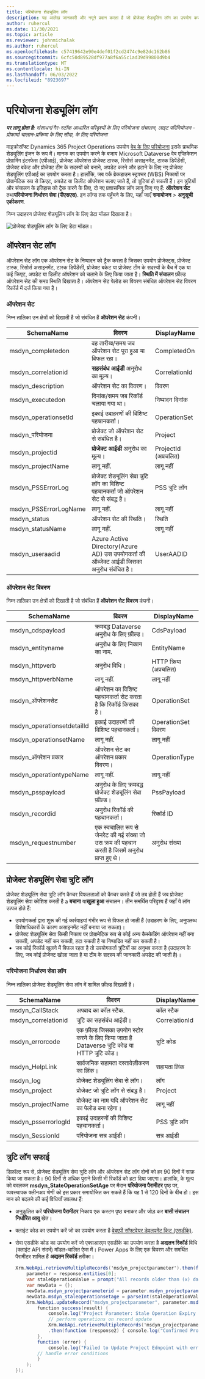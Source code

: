 ```yaml
---
title: परियोजना शेड्यूलिंग लॉग
description: यह आलेख जानकारी और नमूने प्रदान करता है जो प्रोजेक्ट शेड्यूलिंग लॉग का उपयोग करके प्रोजेक्ट शेड्यूलिंग सेवा और प्रोजेक्ट शेड्यूलिंग API से संबंधित विफलताओं को ट्रैक करने में आपकी सहायता करेगा।
author: ruhercul
ms.date: 11/30/2021
ms.topic: article
ms.reviewer: johnmichalak
ms.author: ruhercul
ms.openlocfilehash: c57419642e90e4def01f2cd2474c9e82dc162b86
ms.sourcegitcommit: 6cfc50d89528df977a8f6a55c1ad39d99800d9b4
ms.translationtype: MT
ms.contentlocale: hi-IN
ms.lasthandoff: 06/03/2022
ms.locfileid: "8923697"
---
```

# <a name="project-scheduling-logs"></a>परियोजना शेड्यूलिंग लॉग

_**पर लागू होता है:** संसाधन/गैर-स्टॉक आधारित परिदृश्यों के लिए परियोजना संचालन, लाइट परिनियोजन - प्रोफार्मा चालान-प्रक्रिया के लिए सौदा_, _के लिए परियोजना_

माइक्रोसॉफ्ट Dynamics 365 Project Operations उपयोग [वेब के लिए परियोजना](https://support.microsoft.com/office/what-is-project-for-the-web-c19b2421-3c9d-4037-97c6-f66b6e1d2eb5) इसके प्राथमिक शेड्यूलिंग इंजन के रूप में। मानक का उपयोग करने के बजाय Microsoft Dataverse वेब एप्लिकेशन प्रोग्रामिंग इंटरफेस (एपीआई), प्रोजेक्ट ऑपरेशंस प्रोजेक्ट टास्क, रिसोर्स असाइनमेंट, टास्क डिपेंडेंसी, प्रोजेक्ट बकेट और प्रोजेक्ट टीम के सदस्यों को बनाने, अपडेट करने और हटाने के लिए नए प्रोजेक्ट शेड्यूलिंग एपीआई का उपयोग करता है। हालाँकि, जब वर्क ब्रेकडाउन स्ट्रक्चर (WBS) निकायों पर प्रोग्रामेटिक रूप से क्रिएट, अपडेट या डिलीट ऑपरेशन चलाए जाते हैं, तो त्रुटियां हो सकती हैं। इन त्रुटियों और संचालन के इतिहास को ट्रैक करने के लिए, दो नए प्रशासनिक लॉग लागू किए गए हैं: **ऑपरेशन सेट** तथा**परियोजना निर्धारण सेवा (पीएसएस)**. इन लॉग्स तक पहुँचने के लिए, यहाँ जाएँ **समायोजन** \> **अनुसूची एकीकरण**.

निम्न उदाहरण प्रोजेक्ट शेड्यूलिंग लॉग के लिए डेटा मॉडल दिखाता है।

![प्रोजेक्ट शेड्यूलिंग लॉग के लिए डेटा मॉडल।](media/LOGDATAMODEL.jpg)

## <a name="operation-set-log"></a>ऑपरेशन सेट लॉग

ऑपरेशन सेट लॉग एक ऑपरेशन सेट के निष्पादन को ट्रैक करता है जिसका उपयोग प्रोजेक्ट्स, प्रोजेक्ट टास्क, रिसोर्स असाइनमेंट, टास्क डिपेंडेंसी, प्रोजेक्ट बकेट या प्रोजेक्ट टीम के सदस्यों के बैच में एक या कई क्रिएट, अपडेट या डिलीट ऑपरेशन को चलाने के लिए किया जाता है। **स्थिति में संचालन** फ़ील्ड ऑपरेशन सेट की समग्र स्थिति दिखाता है। ऑपरेशन सेट पेलोड का विवरण संबंधित ऑपरेशन सेट विवरण रिकॉर्ड में दर्ज किया गया है।

### <a name="operation-set"></a>ऑपरेशन सेट

निम्न तालिका उन क्षेत्रों को दिखाती है जो संबंधित हैं **ऑपरेशन सेट** कंपनी।

| SchemaName            | विवरण                                                                                                  | DisplayName            |
|-----------------------|--------------------------------------------------------------------------------------------------------------|------------------------|
| msdyn_completedon     | वह तारीख/समय जब ऑपरेशन सेट पूरा हुआ या विफल रहा।                                                | CompletedOn            |
| msdyn_correlationid   | **सहसंबंध आईडी** अनुरोध का मूल्य।                                                                  | CorrelationId          |
| msdyn_description     | ऑपरेशन सेट का विवरण।                                                                        | विवरण            |
| msdyn_executedon      | दिनांक/समय जब रिकॉर्ड चलाया गया था।                                                                       | निष्पादन दिनांक            |
| msdyn_operationsetId  | इकाई उदाहरणों की विशिष्ट पहचानकर्ता।                                                                   | OperationSet           |
| msdyn_परियोजना         | प्रोजेक्ट जो ऑपरेशन सेट से संबंधित है।                                                            | Project                |
| msdyn_projectid       | **प्रोजेक्ट आईडी** अनुरोध का मूल्य।                                                                      | ProjectId (अप्रचलित) |
| msdyn_projectName     | लागू नहीं.                                                                                              | लागू नहीं         |
| msdyn_PSSErrorLog     | प्रोजेक्ट शेड्यूलिंग सेवा त्रुटि लॉग का विशिष्ट पहचानकर्ता जो ऑपरेशन सेट से संबद्ध है। | PSS त्रुटि लॉग          |
| msdyn_PSSErrorLogName | लागू नहीं.                                                                                              | लागू नहीं         |
| msdyn_status          | ऑपरेशन सेट की स्थिति।                                                                             | स्थिति                 |
| msdyn_statusName      | लागू नहीं.                                                                                              | लागू नहीं         |
| msdyn_useraadid       | Azure Active Directory(Azure AD) उस उपयोगकर्ता की ऑब्जेक्ट आईडी जिसका अनुरोध संबंधित है।                     | UserAADID              |

### <a name="operation-set-detail"></a>ऑपरेशन सेट विवरण

निम्न तालिका उन क्षेत्रों को दिखाती है जो संबंधित हैं **ऑपरेशन सेट विवरण** कंपनी।

| SchemaName                 | विवरण                                                                                 | DisplayName           |
|----------------------------|---------------------------------------------------------------------------------------------|-----------------------|
| msdyn_cdspayload           | क्रमबद्ध Dataverse अनुरोध के लिए फ़ील्ड।                                            | CdsPayload            |
| msdyn_entityname           | अनुरोध के लिए निकाय का नाम.                                                     | EntityName            |
| msdyn_httpverb             | अनुरोध विधि।                                                                         | HTTP क्रिया (अप्रचलित) |
| msdyn_httpverbName         | लागू नहीं.                                                                             | लागू नहीं        |
| msdyn_ऑपरेशनसेट         | ऑपरेशन का विशिष्ट पहचानकर्ता सेट करता है कि रिकॉर्ड किसका है।                      | OperationSet          |
| msdyn_operationsetdetailId | इकाई उदाहरणों की विशिष्ट पहचानकर्ता।                                                  | OperationSet विवरण   |
| msdyn_operationsetName     | लागू नहीं.                                                                             | लागू नहीं        |
| msdyn_ऑपरेशन प्रकार        | ऑपरेशन सेट का ऑपरेशन प्रकार विवरण।                                             | OperationType         |
| msdyn_operationtypeName    | लागू नहीं.                                                                             | लागू नहीं        |
| msdyn_psspayload           | अनुरोध के लिए क्रमबद्ध प्रोजेक्ट शेड्यूलिंग सेवा फ़ील्ड।                           | PssPayload            |
| msdyn_recordid             | अनुरोध रिकॉर्ड की पहचानकर्ता।                                                       | रिकॉर्ड ID             |
| msdyn_requestnumber        | एक स्वचालित रूप से जेनरेट की गई संख्या जो उस क्रम की पहचान करती है जिसमें अनुरोध प्राप्त हुए थे। | अनुरोध संख्या        |

## <a name="project-scheduling-service-error-logs"></a>प्रोजेक्ट शेड्यूलिंग सेवा त्रुटि लॉग

प्रोजेक्ट शेड्यूलिंग सेवा त्रुटि लॉग कैप्चर विफलताओं को कैप्चर करते हैं जो तब होती हैं जब प्रोजेक्ट शेड्यूलिंग सेवा कोशिश करती है a **बचाना** या**खुला हुआ** संचालन। तीन समर्थित परिदृश्य हैं जहाँ ये लॉग उत्पन्न होते हैं:

- उपयोगकर्ता द्वारा शुरू की गई कार्रवाइयां गंभीर रूप से विफल हो जाती हैं (उदाहरण के लिए, अनुपलब्ध विशेषाधिकारों के कारण असाइनमेंट नहीं बनाया जा सकता)।
- प्रोजेक्ट शेड्यूलिंग सेवा किसी निकाय पर प्रोग्रामेटिक रूप से कोई अन्य कैस्केडिंग ऑपरेशन नहीं बना सकती, अपडेट नहीं कर सकती, हटा सकती है या निष्पादित नहीं कर सकती है।
- जब कोई रिकॉर्ड खुलने में विफल रहता है तो उपयोगकर्ता त्रुटियों का अनुभव करता है (उदाहरण के लिए, जब कोई प्रोजेक्ट खोला जाता है या टीम के सदस्य की जानकारी अपडेट की जाती है)।

### <a name="project-scheduling-service-log"></a>परियोजना निर्धारण सेवा लॉग

निम्न तालिका प्रोजेक्ट शेड्यूलिंग सेवा लॉग में शामिल फ़ील्ड दिखाती है।

| SchemaName          | विवरण                                                                    | DisplayName    |
|---------------------|--------------------------------------------------------------------------------|----------------|
| msdyn_CallStack     | अपवाद का कॉल स्टैक.                                               | कॉल स्टैक     |
| msdyn_correlationid | त्रुटि का सहसंबंध आईडी।                                               | CorrelationId  |
| msdyn_errorcode     | एक फ़ील्ड जिसका उपयोग स्टोर करने के लिए किया जाता है Dataverse त्रुटि कोड या HTTP त्रुटि कोड। | त्रुटि कोड     |
| msdyn_HelpLink      | सार्वजनिक सहायता दस्तावेज़ीकरण का लिंक।                                       | सहायता लिंक      |
| msdyn_log           | प्रोजेक्ट शेड्यूलिंग सेवा से लॉग।                                   | लॉग            |
| msdyn_project       | प्रोजेक्ट जो त्रुटि लॉग से संबद्ध है।                             | Project        |
| msdyn_projectName   | प्रोजेक्ट का नाम यदि ऑपरेशन सेट का पेलोड बना रहेगा। | लागू नहीं |
| msdyn_psserrorlogId | इकाई उदाहरणों की विशिष्ट पहचानकर्ता।                                     | PSS त्रुटि लॉग  |
| msdyn_SessionId     | परियोजना सत्र आईडी।                                                        | सत्र आईडी     |

## <a name="error-log-cleanup"></a>त्रुटि लॉग सफाई

डिफ़ॉल्ट रूप से, प्रोजेक्ट शेड्यूलिंग सेवा त्रुटि लॉग और ऑपरेशन सेट लॉग दोनों को हर 90 दिनों में साफ़ किया जा सकता है। 90 दिनों से अधिक पुराने किसी भी रिकॉर्ड को हटा दिया जाएगा। हालांकि, के मूल्य को बदलकर **msdyn_StateOperationSetAge** पर मैदान **परियोजना पैरामीटर** पृष्ठ पर, व्यवस्थापक क्लीनअप श्रेणी को इस प्रकार समायोजित कर सकते हैं कि यह 1 से 120 दिनों के बीच हो। इस मान को बदलने की कई विधियाँ उपलब्ध हैं:

- अनुकूलित करें **परियोजना पैरामीटर** निकाय एक कस्टम पृष्ठ बनाकर और जोड़ कर **बासी संचालन निर्धारित आयु** खेत।
- क्लाइंट कोड का उपयोग करें जो का उपयोग करता है [वेबएपी सॉफ्टवेयर डेवलपमेंट किट (एसडीके)](/powerapps/developer/model-driven-apps/clientapi/reference/xrm-webapi/updaterecord).
- सेवा एसडीके कोड का उपयोग करें जो एक्सआरएम एसडीके का उपयोग करता है **अद्यतन रिकॉर्ड** विधि (क्लाइंट API संदर्भ) मॉडल-चालित ऐप्स में। Power Apps के लिए एक विवरण और समर्थित पैरामीटर शामिल हैं **अद्यतन रिकॉर्ड** तरीका।

    ```C#
    Xrm.WebApi.retrieveMultipleRecords('msdyn_projectparameter').then(function (response) {
        parameter = response.entities[0];
        var staleOperationValue = prompt("All records older than (x) days will be deleted, please enter X between 1 to 90 days", 1)
        var newData = {};
        newData.msdyn_projectparameterid = parameter.msdyn_projectparameterid;
        newData.msdyn_staleoperationsetage = parseInt(staleOperationValue);
        Xrm.WebApi.updateRecord("msdyn_projectparameter", parameter.msdyn_projectparameterid, newData).then(
            function success(result) {
                console.log("Project Parameter: Stale Operation Expiry is set to: " + newData.msdyn_staleoperationsetage);
                // perform operations on record update
                Xrm.WebApi.retrieveMultipleRecords('msdyn_projectparameter')
                .then(function (response2) { console.log("Confirmed Project Parameter: Stale Operation Expiry is set to: " + response2.entities[0].msdyn_staleoperationsetage) });
            },
            function (error) {
                console.log("Failed to Update Project Ednpoint with error: " + error.message);
            // handle error conditions
            }
        );
    });
    ```
